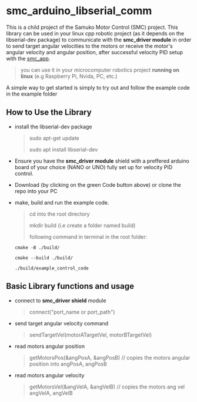 # smc_arduino_libserial_comm
This is a child project of the Samuko Motor Control (SMC) project. This library can be used in your linux cpp robotic project (as it depends on the libserial-dev package) to communicate with the **smc_driver module** in order to send target angular velocities to the motors or receive the motor's angular velocity and angular position, after successful velocity PID setup with the [smc_app](https://github.com/samuko-things/EMC2_gui_application).

> you can use it in your microcomputer robotics project **running on linux** (e.g Raspberry Pi, Nvida, PC, etc.)

A simple way to get started is simply to try out and follow the example code in the example folder


## How to Use the Library
- install the libserial-dev package
  > sudo apt-get update
  >
  > sudo apt install libserial-dev

- Ensure you have the **smc_driver module** shield with a preffered arduino board of your choice (NANO or UNO) fully set up for velocity PID control.

- Download (by clicking on the green Code button above) or clone the repo into your PC

- make, build and run the example code.
  > cd into the root directory
  >
  > mkdir build (i.e create a folder named build)
  >
  > following command in terminal in the root folder:
    ````
    cmake -B ./build/
    ````
    ````
    cmake --build ./build/
    ````
    ````
    ./build/example_control_code
    ````


## Basic Library functions and usage

- connect to **smc_driver shield** module
  > connect("port_name or port_path")

- send target angular velocity command
  > sendTargetVel(motorATargetVel, motorBTargetVel)

- read motors angular position
  > getMotorsPos(&angPosA, &angPosB) // copies the motors angular position into angPosA, angPosB

- read motors angular velocity
  > getMotorsVel(&angVelA, &angVelB) // copies the motors ang vel angVelA, angVelB
